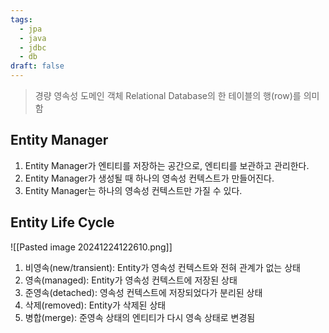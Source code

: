 ```yaml
---
tags:
  - jpa
  - java
  - jdbc
  - db
draft: false
---
```

> 경량 영속성 도메인 객체
> Relational Database의 한 테이블의 행(row)를 의미함

## Entity Manager
1. Entity Manager가 엔티티를 저장하는 공간으로, 엔티티를 보관하고 관리한다.
2. Entity Manager가 생성될 때 하나의 영속성 컨텍스트가 만들어진다.
3. Entity Manager는 하나의 영속성 컨텍스트만 가질 수 있다.
## Entity Life Cycle
![[Pasted image 20241224122610.png]]

1. 비영속(new/transient): Entity가 영속성 컨텍스트와 전혀 관계가 없는 상태
2. 영속(managed): Entity가 영속성 컨텍스트에 저장된 상태
3. 준영속(detached): 영속성 컨텍스트에 저장되었다가 분리된 상태
4. 삭제(removed): Entity가 삭제된 상태
5. 병합(merge): 준영속 상태의 엔티티가 다시 영속 상태로 변경됨